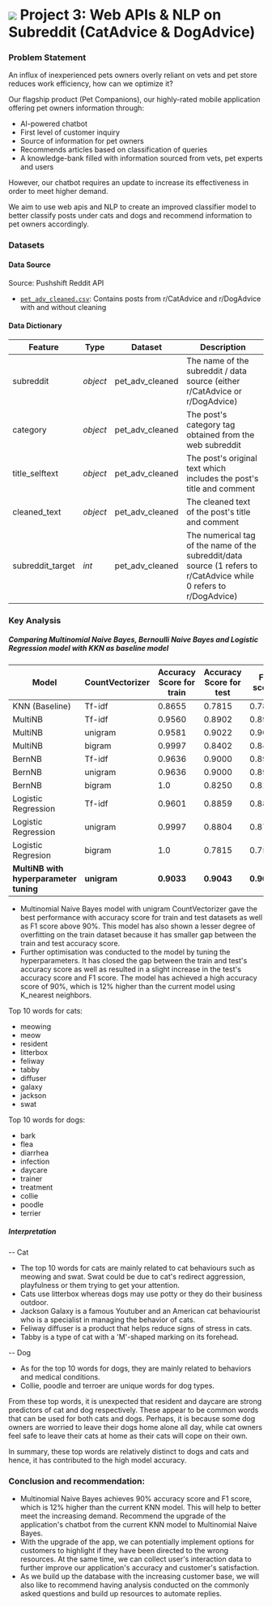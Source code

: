 # ![](https://ga-dash.s3.amazonaws.com/production/assets/logo-9f88ae6c9c3871690e33280fcf557f33.png) Project 3: Web APIs & NLP on Subreddit (CatAdvice & DogAdvice)

### Problem Statement

An influx of inexperienced pets owners overly reliant on vets and pet store reduces work efficiency, how can we optimize it?

Our flagship product (Pet Companions), our highly-rated mobile application offering pet owners information through:
- AI-powered chatbot 
 - First level of customer inquiry
 - Source of information for pet owners
- Recommends articles based on classification of queries
- A knowledge-bank filled with information sourced from vets, pet experts and users

However, our chatbot requires an update to increase its effectiveness in order to meet higher demand.

We aim to use web apis and NLP to create an improved classifier model to better classify posts under cats and dogs and recommend information to pet owners accordingly.

### Datasets

#### Data Source
Source: Pushshift Reddit API 

* [`pet_adv_cleaned.csv`](./data/pet_adv_cleaned.csv): Contains posts from r/CatAdvice and r/DogAdvice with and without cleaning

#### Data Dictionary

|Feature|Type|Dataset|Description|
|---|---|---|---|
|subreddit|*object*|pet_adv_cleaned|The name of the subreddit / data source (either r/CatAdvice or r/DogAdvice)|
|category|*object*|pet_adv_cleaned|The post's category tag obtained from the web subreddit|
|title_selftext|*object*|pet_adv_cleaned|The post's original text which includes the post's title and comment|
|cleaned_text|*object*|pet_adv_cleaned|The cleaned text of the post's title and comment|
|subreddit_target|*int*|pet_adv_cleaned|The numerical tag of the name of the subreddit/data source (1 refers to r/CatAdvice while 0 refers to r/DogAdvice)|

### Key Analysis

##### Comparing Multinomial Naive Bayes, Bernoulli Naive Bayes and Logistic Regression model with KKN as baseline model


|     Model                              | CountVectorizer | Accuracy Score for train | Accuracy Score for test | F1 score |
|-|-|-|-|-|
| KNN (Baseline)                         | Tf-idf          | 0.8655                   | 0.7815                  | 0.7895    |
| MultiNB                                | Tf-idf          | 0.9560                   | 0.8902                  | 0.8915    |
| MultiNB                                | unigram         | 0.9581                   | 0.9022                  | 0.9002    |
| MultiNB                                | bigram          | 0.9997                   | 0.8402                  | 0.8477    |
| BernNB                                 | Tf-idf          | 0.9636                   | 0.9000                  | 0.8978    |
| BernNB                                 | unigram         | 0.9636                   | 0.9000                  | 0.8978    |
| BernNB                                 | bigram          | 1.0                      | 0.8250                  | 0.8156    |
| Logistic Regression                    | Tf-idf          | 0.9601                   | 0.8859                  | 0.8805    |
| Logistic Regression                    | unigram         | 0.9997                   | 0.8804                  | 0.8786    |
| Logistic Regresion                     | bigram          | 1.0                      | 0.7815                  | 0.7599    |    
| **MultiNB with hyperparameter tuning** | **unigram**     | **0.9033**               |**0.9043**               |**0.9016** |


- Multinomial Naive Bayes model with unigram CountVectorizer gave the best performance with accuracy score for train and test datasets as well as F1 score above 90%. This model has also shown a lesser degree of overfitting on the train dataset because it has smaller gap between the train and test accuracy score.
- Further optimisation was conducted to the model by tuning the hyperparameters. It has closed the gap between the train and test's accuracy score as well as resulted in a slight increase in the test's accuracy score and F1 score. The model has achieved a high accuracy score of 90%, which is 12% higher than the current model using K_nearest neighbors.

Top 10 words for cats:
- meowing          
- meow             
- resident         
- litterbox        
- feliway          
- tabby            
- diffuser         
- galaxy           
- jackson          
- swat             

Top 10 words for dogs:
- bark            
- flea            
- diarrhea        
- infection       
- daycare         
- trainer         
- treatment       
- collie          
- poodle          
- terrier         

##### Interpretation
-- Cat
- The top 10 words for cats are mainly related to cat behaviours such as meowing and swat. Swat could be due to cat's redirect aggression, playfulness or them trying to get your attention. 
- Cats use litterbox whereas dogs may use potty or they do their business outdoor. 
- Jackson Galaxy is a famous Youtuber and an American cat behaviourist who is a specialist in managing the behavior of cats. 
- Feliway diffuser is a product that helps reduce signs of stress in cats.
- Tabby is a type of cat with a 'M'-shaped marking on its forehead. 

-- Dog
- As for the top 10 words for dogs, they are mainly related to behaviors and medical conditions. 
- Collie, poodle and terroer are unique words for dog types. 


From these top words, it is unexpected that resident and daycare are strong predictors of cat and dog respectively. These appear to be common words that can be used for both cats and dogs. Perhaps, it is because some dog owners are worried to leave their dogs home alone all day, while cat owners feel safe to leave their cats at home as their cats will cope on their own. 

In summary, these top words are relatively distinct to dogs and cats and hence, it has contributed to the high model accuracy. 

### Conclusion and recommendation:

- Multinomial Naive Bayes achieves 90% accuracy score and F1 score, which is 12% higher than the current KNN model. This will help to better meet the increasing demand. Recommend the upgrade of the application's chatbot from the current KNN model to Multinomial Naive Bayes.
- With the upgrade of the app, we can potentially implement options for customers to highlight if they have been directed to the wrong resources. At the same time, we can collect user's interaction data to further improve our application's accuracy and customer's satisfaction.
- As we build up the database with the increasing customer base, we will also like to recommend having analysis conducted on the commonly asked questions and build up resources to automate replies.
